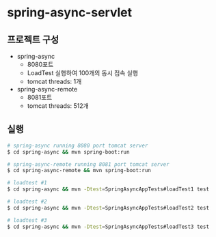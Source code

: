 # spring-async-servlet

## 프로젝트 구성

 - spring-async
    - 8080포트
    - LoadTest 실행하여 100개의 동시 접속 실행
    - tomcat threads: 1개
 - spring-async-remote
    - 8081포트
    - tomcat threads: 512개

## 실행

```bash
# spring-async running 8080 port tomcat server
$ cd spring-async && mvn spring-boot:run
```

```bash
# spring-async-remote running 8081 port tomcat server
$ cd spring-async-remote && mvn spring-boot:run
```

```bash
# loadtest #1
$ cd spring-async && mvn -Dtest=SpringAsyncAppTests#loadTest1 test

# loadtest #2
$ cd spring-async && mvn -Dtest=SpringAsyncAppTests#loadTest2 test

# loadtest #3
$ cd spring-async && mvn -Dtest=SpringAsyncAppTests#loadTest3 test
```
